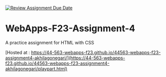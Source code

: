 [![Review Assignment Due Date](https://classroom.github.com/assets/deadline-readme-button-24ddc0f5d75046c5622901739e7c5dd533143b0c8e959d652212380cedb1ea36.svg)](https://classroom.github.com/a/4tKarLeg)
# WebApps-F23-Assignment-4
A practice assignment for HTML with CSS

[Hosted at : https://44-563-webapps-f23.github.io/44563-webapps-f23-assignment4-akhilagonegari/](https://44-563-webapps-f23.github.io/44563-webapps-f23-assignment4-akhilagonegari/playpart.html)